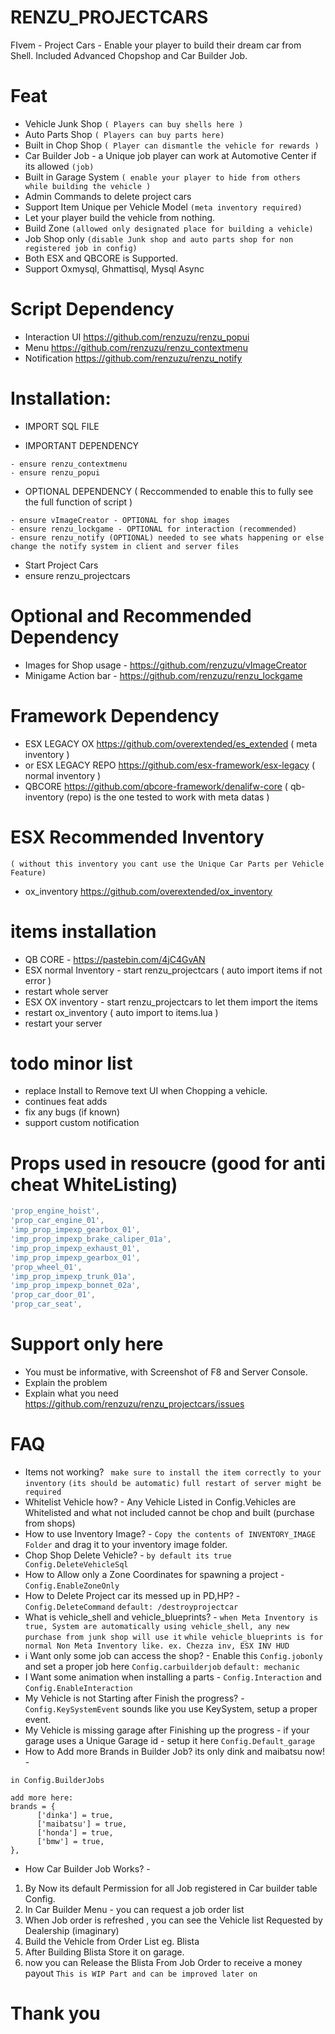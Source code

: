 # RENZU_PROJECTCARS
FIvem - Project Cars - Enable your player to build their dream car from Shell. Included Advanced Chopshop and Car Builder Job.

# Feat
- Vehicle Junk Shop `( Players can buy shells here )`
- Auto Parts Shop `( Players can buy parts here)`
- Built in Chop Shop `( Player can dismantle the vehicle for rewards )`
- Car Builder Job - a Unique job player can work at Automotive Center if its allowed  `(job)`
- Built in Garage System `( enable your player to hide from others while building the vehicle )`
- Admin Commands to delete project cars
- Support Item Unique per Vehicle Model `(meta inventory required)`
- Let your player build the vehicle from nothing.
- Build Zone `(allowed only designated place for building a vehicle)`
- Job Shop only `(disable Junk shop and auto parts shop for non registered job in config)`
- Both ESX and QBCORE is Supported.
- Support Oxmysql, Ghmattisql, Mysql Async


# Script Dependency
- Interaction UI https://github.com/renzuzu/renzu_popui
- Menu https://github.com/renzuzu/renzu_contextmenu
- Notification https://github.com/renzuzu/renzu_notify

# Installation:
- IMPORT SQL FILE

- IMPORTANT DEPENDENCY
```
- ensure renzu_contextmenu
- ensure renzu_popui
```
- OPTIONAL DEPENDENCY ( Reccommended to enable this to fully see the full function of script )
```
- ensure vImageCreator - OPTIONAL for shop images
- ensure renzu_lockgame - OPTIONAL for interaction (recommended)
- ensure renzu_notify (OPTIONAL) needed to see whats happening or else change the notify system in client and server files
```
- Start Project Cars
- ensure renzu_projectcars

# Optional and Recommended Dependency
- Images for Shop usage - https://github.com/renzuzu/vImageCreator
- Minigame Action bar - https://github.com/renzuzu/renzu_lockgame

# Framework Dependency 
- ESX LEGACY OX https://github.com/overextended/es_extended ( meta inventory )
- or ESX LEGACY REPO https://github.com/esx-framework/esx-legacy ( normal inventory )
- QBCORE https://github.com/qbcore-framework/denalifw-core ( qb-inventory (repo) is the one tested to work with meta datas )
# ESX Recommended Inventory 
`( without this inventory you cant use the Unique Car Parts per Vehicle Feature)`
- ox_inventory https://github.com/overextended/ox_inventory

# items installation
- QB CORE - https://pastebin.com/4jC4GvAN
- ESX normal Inventory - start renzu_projectcars ( auto import items if not error )
- restart whole server
- ESX OX inventory - start renzu_projectcars to let them import the items
- restart ox_inventory ( auto import to items.lua )
- restart your server

# todo minor list
- replace Install to Remove text UI when Chopping a vehicle.
- continues feat adds
- fix any bugs (if known)
- support custom notification

# Props used in resoucre (good for anti cheat WhiteListing)

```lua
'prop_engine_hoist',
'prop_car_engine_01',
'imp_prop_impexp_gearbox_01',
'imp_prop_impexp_brake_caliper_01a',
'imp_prop_impexp_exhaust_01',
'imp_prop_impexp_gearbox_01',
'prop_wheel_01',
'imp_prop_impexp_trunk_01a',
'imp_prop_impexp_bonnet_02a',
'prop_car_door_01',
'prop_car_seat',
```

# Support only here
- You must be informative, with Screenshot of F8 and Server Console.
- Explain the problem
- Explain what you need
https://github.com/renzuzu/renzu_projectcars/issues

# FAQ
- Items not working? ` make sure to install the item correctly to your inventory` `(its should be automatic)` `full restart of server might be required`
- Whitelist Vehicle how? - Any Vehicle Listed in Config.Vehicles are Whitelisted and what not included cannot be chop and built (purchase from shops)
- How to use Inventory Image? - `Copy the contents of INVENTORY_IMAGE Folder` and drag it to your inventory image folder.
- Chop Shop Delete Vehicle? - `by default its true Config.DeleteVehicleSql`
- How to Allow only a Zone Coordinates for spawning a project - `Config.EnableZoneOnly`
- How to Delete Project car its messed up in PD,HP? - `Config.DeleteCommand` `default: /destroyprojectcar`
- What is vehicle_shell and vehicle_blueprints? - `when Meta Inventory is true, System are automatically using vehicle_shell, any new purchase from junk shop will use it` `while vehicle_blueprints is for normal Non Meta Inventory like. ex. Chezza inv, ESX INV HUD`
- i Want only some job can access the shop? - Enable this `Config.jobonly` and set a proper job here `Config.carbuilderjob` `default: mechanic`
- I Want some animation when installing a parts - `Config.Interaction` and `Config.EnableInteraction`
- My Vehicle is not Starting after Finish the progress? - `Config.KeySystemEvent` sounds like you use KeySystem, setup a proper event.
- My Vehicle is missing garage after Finishing up the progress - if your garage uses a Unique Garage id - setup it here `Config.Default_garage`
- How to Add more Brands in Builder Job? its only dink and maibatsu now! - 
```
in Config.BuilderJobs

add more here:
brands = {
      ['dinka'] = true,
      ['maibatsu'] = true,
      ['honda'] = true,
      ['bmw'] = true,
},
```
- How Car Builder Job Works? - 
1. By Now its default Permission for all Job registered in Car builder table Config.
2. In Car Builder Menu - you can request a job order list
3. When Job order is refreshed , you can see the Vehicle list Requested by Dealership (imaginary)
4. Build the Vehicle from Order List eg. Blista
5. After Building Blista Store it on garage.
6. now you can Release the Blista From Job Order to receive a money payout
` This is WIP Part and can be improved later on `

# Thank you
